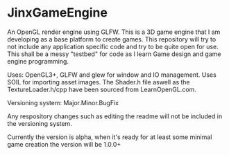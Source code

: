 # JinxGameEngine
An OpenGL render engine using GLFW. 
This is a 3D game engine that I am developing as a base platform to create games. This repository will try to not include any application specific code and try to be quite open for use. This shall be a messy "testbed" for code as I learn Game design and game engine programming. 

Uses: OpenGL3+, GLFW and glew for window and IO management. Uses SOIL for importing asset images. 
The Shader.h file aswell as the TextureLoader.h/cpp have been sourced from LearnOpenGL.com. 

Versioning system: 
    Major.Minor.BugFix

Any respository changes such as editing the readme will not be included in the versioning system.

Currently the version is alpha, when it's ready for at least some minimal game creation the version will be 1.0.0+
